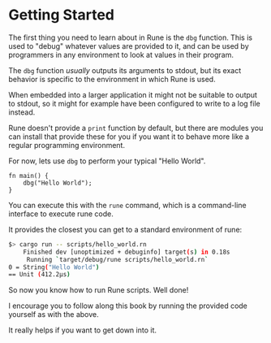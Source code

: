 # Getting Started

The first thing you need to learn about in Rune is the `dbg` function.
This is used to "debug" whatever values are provided to it, and can be used
by programmers in any environment to look at values in their program.

The `dbg` function *usually* outputs its arguments to stdout, but its exact
behavior is specific to the environment in which Rune is used.

When embedded into a larger application it might not be suitable to output to
stdout, so it might for example have been configured to write to a log file
instead.

Rune doesn't provide a `print` function by default, but there are modules you
can install that provide these for you if you want it to behave more like a
regular programming environment.

For now, lets use `dbg` to perform your typical "Hello World".

```rust,noplaypen
fn main() {
    dbg("Hello World");
}
```

You can execute this with the `rune` command, which is a command-line interface
to execute rune code.

It provides the closest you can get to a standard environment of rune:

```bash
$> cargo run -- scripts/hello_world.rn
    Finished dev [unoptimized + debuginfo] target(s) in 0.18s
     Running `target/debug/rune scripts/hello_world.rn`
0 = String("Hello World")
== Unit (412.2µs)
```

So now you know how to run Rune scripts. Well done!

I encourage you to follow along this book by running the provided code yourself
as with the above.

It really helps if you want to get down into it.